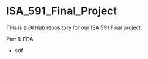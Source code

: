 # ISA_591_Final_Project
This is a GitHub repository for our ISA 591 Final project.

Part 1: EDA
* sdf
